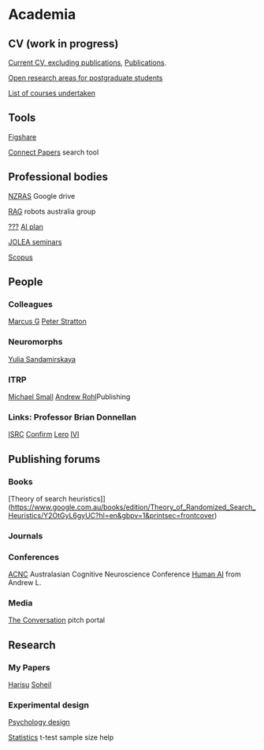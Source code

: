 # Academia 

## CV (work in progress)
[Current CV, excluding publications](), 
[Publications]().

[Open research areas for postgraduate students]()

[List of courses undertaken](Training.md)


## Tools
[Figshare](https://knowledge.figshare.com/institutions)

[Connect Papers](https://www.connectedpapers.com/) search tool

## Professional bodies
[NZRAS](https://drive.google.com/drive/folders/0AAm8eYdAbB5cUk9PVA) Google drive

[RAG](https://roboausnet.com.au/news/) robots australia group

<!-- Journals, conferences and tools -->

[???](https://app.ithenticate.com/en_us/folder)
[AI plan](https://www.industry.gov.au/data-and-publications/australias-artificial-intelligence-action-plan)

[JOLEA seminars](https://event.cwi.nl/jolea/)

[Scopus](https://www.scopus.com/authid/detail.uri?authorId=17433255300)

## People

### Colleagues 
[Marcus G](https://marcusgal.github.io/)
[Peter Stratton](https://mind2mojo.wordpress.com/)


### Neuromorphs

[Yulia Sandamirskaya](http://sandamirskaya.eu/)

### ITRP
[Michael Small](https://research-repository.uwa.edu.au/en/persons/michael-small)
[Andrew Rohl](https://staffportal.curtin.edu.au/staff/profile/view/andrew-rohl-d7560432/)Publishing

### Links: Professor Brian Donnellan
[ISRC](https://www.ulster.ac.uk/research/topic/computer-science/intelligent-systems-research-centre)
[Confirm](https://confirm.ie/)
[Lero](https://lero.ie/)
[IVI](https://ivi.ie/)

## Publishing forums

### Books
[Theory of search heuristics]](https://www.google.com.au/books/edition/Theory_of_Randomized_Search_Heuristics/Y2OtGyL6gyUC?hl=en&gbpv=1&printsec=frontcover)

### Journals

### Conferences
[ACNC](https://www.acns.org.au/conferences/) Australasian Cognitive Neuroscience Conference 
[Human AI](https://hmieai2022.cs.umu.se/index.php/schedule/) from Andrew L.

### Media 
[The Conversation](https://theconversation.com/au/pitches) pitch portal

## Research

### My Papers

[Harisu](https://ieeexplore.ieee.org/document/9516955?source=authoralert)
[Soheil](https://www.sciencedirect.com/science/article/abs/pii/S1364032122000259)

### Experimental design
[Psychology design](https://opentext.wsu.edu/carriecuttler/chapter/experimental-design/)

[Statistics](https://www.scalestatistics.com/sample-size-for-wilcoxon-test.html) t-test sample size help
